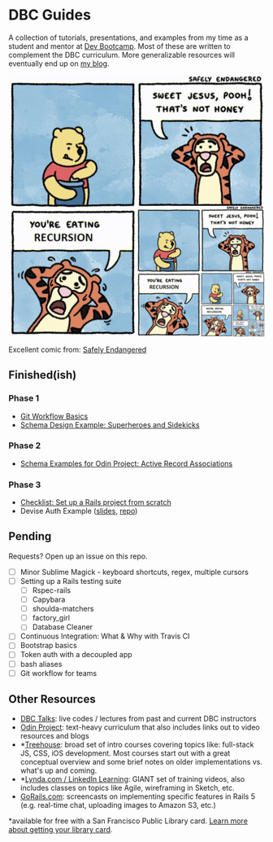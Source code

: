 # DBC Guides

A collection of tutorials, presentations, and examples from my time as a student and mentor at [Dev Bootcamp](https://devbootcamp.com/). Most of these are written to complement the DBC curriculum. More generalizable resources will eventually end up on [my blog](https://camillevilla.github.io).

![Recursion comic](recursion_pooh.png)

Excellent comic from: [Safely Endangered](http://www.safelyendangered.com/)

## Finished(ish)

### Phase 1
- [Git Workflow Basics](https://github.com/camillevilla/DBC-guides/tree/master/git_workflow)
- [Schema Design Example: Superheroes and Sidekicks](https://github.com/camillevilla/DBC-guides/blob/master/superheroes_schema)

### Phase 2
- [Schema Examples for Odin Project: Active Record Associations](https://github.com/camillevilla/DBC-guides/blob/master/odin_ar_schema)

### Phase 3
- [Checklist: Set up a Rails project from scratch](https://github.com/camillevilla/DBC-guides/blob/master/rails_project_checklist.md)
- Devise Auth Example ([slides](http://bit.ly/2oxqEV0), [repo](https://github.com/camillevilla/devise-example))

## Pending
Requests? Open up an issue on this repo.

- [ ] Minor Sublime Magick - keyboard shortcuts, regex, multiple cursors
- [ ] Setting up a Rails testing suite
  - [ ] Rspec-rails
  - [ ] Capybara
  - [ ] shoulda-matchers
  - [ ] factory_girl
  - [ ] Database Cleaner
- [ ] Continuous Integration: What & Why with Travis CI
- [ ] Bootstrap basics
- [ ] Token auth with a decoupled app
- [ ] bash aliases
- [ ] Git workflow for teams

## Other Resources
- [DBC Talks](https://talks.devbootcamp.com): live codes / lectures from past and current DBC instructors 
- [Odin Project](http://www.theodinproject.com/courses?ref=home): text-heavy curriculum that also includes links out to video resources and blogs
- *[Treehouse](https://teamtreehouse.com/library): broad set of intro courses covering topics like: full-stack JS, CSS, iOS development. Most courses start out with a great conceptual overview and some brief notes on older implementations vs. what's up and coming.
- *[Lynda.com / LinkedIn Learning](https://www.lynda.com/): GIANT set of training videos, also includes classes on topics like Agile, wireframing in Sketch, etc.
- [GoRails.com](https://gorails.com/series): screencasts on implementing specific features in Rails 5 (e.g. real-time chat, uploading images to Amazon S3, etc.)

\*available for free with a San Francisco Public Library card. [Learn more about getting your library card](bit.ly/walk-to-the-library).
